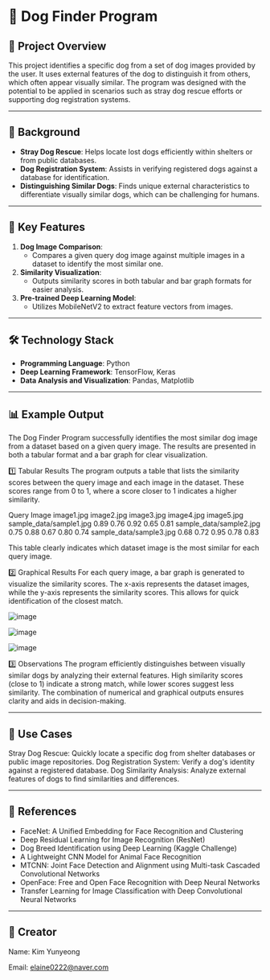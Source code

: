 # 🐶 Dog Finder Program

## 📖 Project Overview
This project identifies a specific dog from a set of dog images provided by the user. It uses external features of the dog to distinguish it from others, which often appear visually similar. The program was designed with the potential to be applied in scenarios such as stray dog rescue efforts or supporting dog registration systems.

---

## 🎯 Background
- **Stray Dog Rescue**: Helps locate lost dogs efficiently within shelters or from public databases.
- **Dog Registration System**: Assists in verifying registered dogs against a database for identification.
- **Distinguishing Similar Dogs**: Finds unique external characteristics to differentiate visually similar dogs, which can be challenging for humans.

---

## 🚀 Key Features
1. **Dog Image Comparison**:
   - Compares a given query dog image against multiple images in a dataset to identify the most similar one.
2. **Similarity Visualization**:
   - Outputs similarity scores in both tabular and bar graph formats for easier analysis.
3. **Pre-trained Deep Learning Model**:
   - Utilizes MobileNetV2 to extract feature vectors from images.

---

## 🛠️ Technology Stack
- **Programming Language**: Python
- **Deep Learning Framework**: TensorFlow, Keras
- **Data Analysis and Visualization**: Pandas, Matplotlib

---

## 📊 Example Output
The Dog Finder Program successfully identifies the most similar dog image from a dataset based on a given query image. The results are presented in both a tabular format and a bar graph for clear visualization.

1️⃣ Tabular Results
The program outputs a table that lists the similarity scores between the query image and each image in the dataset. These scores range from 0 to 1, where a score closer to 1 indicates a higher similarity.

Query Image	image1.jpg	image2.jpg	image3.jpg	image4.jpg	image5.jpg
sample_data/sample1.jpg	0.89	0.76	0.92	0.65	0.81
sample_data/sample2.jpg	0.75	0.88	0.67	0.80	0.74
sample_data/sample3.jpg	0.68	0.72	0.95	0.78	0.83

This table clearly indicates which dataset image is the most similar for each query image.

2️⃣ Graphical Results
For each query image, a bar graph is generated to visualize the similarity scores. The x-axis represents the dataset images, while the y-axis represents the similarity scores. This allows for quick identification of the closest match.


![image](https://github.com/user-attachments/assets/26a0d8f7-0da4-42ca-adec-969c3f6fb90a)

![image](https://github.com/user-attachments/assets/3a917687-6753-4487-8062-54b2909b189c)

![image](https://github.com/user-attachments/assets/47a7c003-fbb6-47e1-ac0b-878406365b77)

3️⃣ Observations
The program efficiently distinguishes between visually similar dogs by analyzing their external features.
High similarity scores (close to 1) indicate a strong match, while lower scores suggest less similarity.
The combination of numerical and graphical outputs ensures clarity and aids in decision-making.

---

## 📌 Use Cases
Stray Dog Rescue: Quickly locate a specific dog from shelter databases or public image repositories.
Dog Registration System: Verify a dog's identity against a registered database.
Dog Similarity Analysis: Analyze external features of dogs to find similarities and differences.

---

## 📄 References 
- FaceNet: A Unified Embedding for Face Recognition and Clustering
- Deep Residual Learning for Image Recognition (ResNet)
- Dog Breed Identification using Deep Learning (Kaggle Challenge)
- A Lightweight CNN Model for Animal Face Recognition
- MTCNN: Joint Face Detection and Alignment using Multi-task Cascaded Convolutional Networks
- OpenFace: Free and Open Face Recognition with Deep Neural Networks
- Transfer Learning for Image Classification with Deep Convolutional Neural Networks

---
## 🐾 Creator
Name: Kim Yunyeong

Email: elaine0222@naver.com

